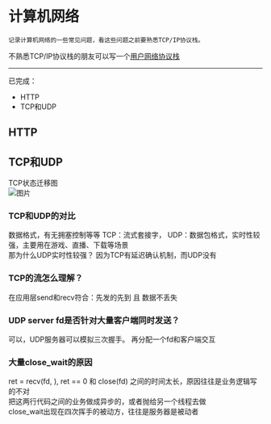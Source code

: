 # 计算机网络
    记录计算机网络的一些常见问题，看这些问题之前要熟悉TCP/IP协议栈。
不熟悉TCP/IP协议栈的朋友可以写一个[用户网络协议栈](https://github.com/chouring/cs-it-knowledge/tree/main/net/tcpip)<br>

---
已完成：
- HTTP
- TCP和UDP

## HTTP

## TCP和UDP
TCP状态迁移图<br>
![图片](https://user-images.githubusercontent.com/75822806/173028003-8678f131-86ea-40dd-bf61-93bb54999870.png)
### TCP和UDP的对比
数据格式，有无拥塞控制等等
TCP：流式套接字，
UDP：数据包格式，实时性较强，主要用在游戏、直播、下载等场景<br>
那为什么UDP实时性较强？ 因为TCP有延迟确认机制，而UDP没有<br>
### TCP的流怎么理解？ 
在应用层send和recv符合：先发的先到 且 数据不丢失

### UDP server fd是否针对大量客户端同时发送？
可以，UDP服务器可以模拟三次握手。 再分配一个fd和客户端交互

### 大量close_wait的原因
ret = recv(fd, ), ret == 0 和 close(fd) 之间的时间太长，原因往往是业务逻辑写的不对<br>
把这两行代码之间的业务做成异步的，或者抛给另一个线程去做<br>
close_wait出现在四次挥手的被动方，往往是服务器是被动者<br>





